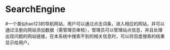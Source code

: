 # SearchEngine
#一个类似hao123的导航网站，用户可以通过点击词条，进入相应的网站，并可以通过注册向网站添加数据（需管理员审核），管理员可以管理站点信息，并且处理出现问题的网站链接，在本系统中搜索不到的相关信息时，可以将百度搜索的结果显示给用户。
